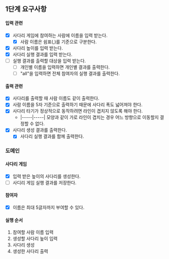 ## 1단계 요구사항

#### 입력 관련

- [x] 사다리 게임에 참여하는 사람에 이름을 입력 받는다.
    - [x] 사람 이름은 쉼표(,)를 기준으로 구분한다.
- [x] 사다리 높이를 입력 받는다.
- [x] 사다리 실행 결과를 입력 받는다.
- [ ] 실행 결과를 출력할 대상을 입력 받는다.
  - [ ] 개인별 이름을 입력하면 개인별 결과를 출력한다.
  - [ ] "all"을 입력하면 전체 참여자의 실행 결과를 출력한다.

#### 출력 관련

- [x] 사다리를 출력할 때 사람 이름도 같이 출력한다.
- [x] 사람 이름을 5자 기준으로 출력하기 때문에 사다리 폭도 넓어져야 한다.
- [x] 사다리 타기가 정상적으로 동작하려면 라인이 겹치지 않도록 해야 한다.
    - |-----|-----| 모양과 같이 가로 라인이 겹치는 경우 어느 방향으로 이동할지 결정할 수 없다.
- [x] 사다리 생성 결과를 출력한다.
  - [x] 사다리 실행 결과를 함께 출력한다.

### 도메인

#### 사다리 게임

- [x] 입력 받은 높이의 사다리를 생성한다.
- [ ] 사디리 게임 실행 결과를 저장한다.

#### 참여자

- [x] 이름은 최대 5글자까지 부여할 수 있다.

#### 실행 순서

1. 참여할 사람 이름 입력
2. 생성할 사다리 높이 입력
3. 사다리 생성
4. 생성한 사다리 출력
